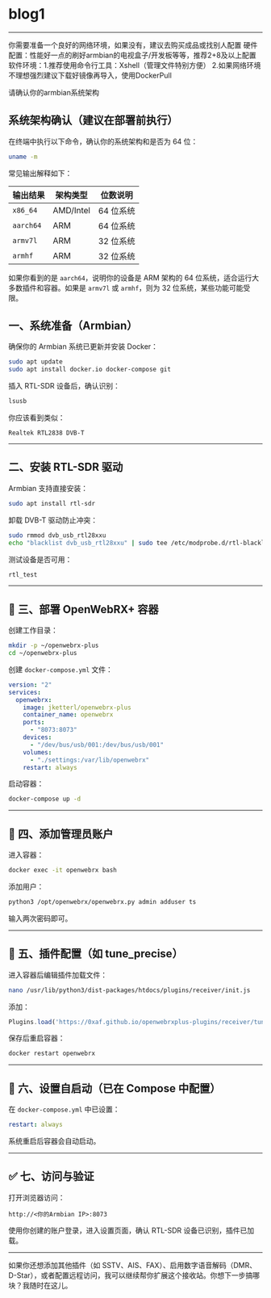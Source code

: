 # blog1


---
你需要准备一个良好的网络环境，如果没有，建议去购买成品或找别人配置
硬件配置：性能好一点的刷好armbian的电视盒子/开发板等等，推荐2+8及以上配置
软件环境：1.推荐使用命令行工具：Xshell（管理文件特别方便）
2.如果网络环境不理想强烈建议下载好镜像再导入，使用DockerPull

请确认你的armbian系统架构

## 系统架构确认（建议在部署前执行）

在终端中执行以下命令，确认你的系统架构和是否为 64 位：

```bash
uname -m
```

常见输出解释如下：

| 输出结果     | 架构类型 | 位数说明     |
|--------------|----------|--------------|
| `x86_64`     | AMD/Intel | 64 位系统     |
| `aarch64`    | ARM       | 64 位系统     |
| `armv7l`     | ARM       | 32 位系统     |
| `armhf`      | ARM       | 32 位系统     |

如果你看到的是 `aarch64`，说明你的设备是 ARM 架构的 64 位系统，适合运行大多数插件和容器。如果是 `armv7l` 或 `armhf`，则为 32 位系统，某些功能可能受限。


## 一、系统准备（Armbian）

确保你的 Armbian 系统已更新并安装 Docker：

```bash
sudo apt update
sudo apt install docker.io docker-compose git
```

插入 RTL-SDR 设备后，确认识别：

```bash
lsusb
```

你应该看到类似：

```
Realtek RTL2838 DVB-T
```

---

## 二、安装 RTL-SDR 驱动

Armbian 支持直接安装：

```bash
sudo apt install rtl-sdr
```

卸载 DVB-T 驱动防止冲突：

```bash
sudo rmmod dvb_usb_rtl28xxu
echo "blacklist dvb_usb_rtl28xxu" | sudo tee /etc/modprobe.d/rtl-blacklist.conf
```

测试设备是否可用：

```bash
rtl_test
```

---

## 🐳 三、部署 OpenWebRX+ 容器

创建工作目录：

```bash
mkdir -p ~/openwebrx-plus
cd ~/openwebrx-plus
```

创建 `docker-compose.yml` 文件：

```yaml
version: "2"
services:
  openwebrx:
    image: jketterl/openwebrx-plus
    container_name: openwebrx
    ports:
      - "8073:8073"
    devices:
      - "/dev/bus/usb/001:/dev/bus/usb/001"
    volumes:
      - "./settings:/var/lib/openwebrx"
    restart: always
```

启动容器：

```bash
docker-compose up -d
```

---

## 🔐 四、添加管理员账户

进入容器：

```bash
docker exec -it openwebrx bash
```

添加用户：

```bash
python3 /opt/openwebrx/openwebrx.py admin adduser ts
```

输入两次密码即可。

---

## 🧩 五、插件配置（如 tune_precise）

进入容器后编辑插件加载文件：

```bash
nano /usr/lib/python3/dist-packages/htdocs/plugins/receiver/init.js
```

添加：

```js
Plugins.load('https://0xaf.github.io/openwebrxplus-plugins/receiver/tune_precise/tune_precise.js');
```

保存后重启容器：

```bash
docker restart openwebrx
```

---

## 🔄 六、设置自启动（已在 Compose 中配置）

在 `docker-compose.yml` 中已设置：

```yaml
restart: always
```

系统重启后容器会自动启动。

---

## ✅ 七、访问与验证

打开浏览器访问：

```
http://<你的Armbian IP>:8073
```

使用你创建的账户登录，进入设置页面，确认 RTL-SDR 设备已识别，插件已加载。

---

如果你还想添加其他插件（如 SSTV、AIS、FAX）、启用数字语音解码（DMR、D-Star），或者配置远程访问，我可以继续帮你扩展这个接收站。你想下一步搞哪块？我随时在这儿。
